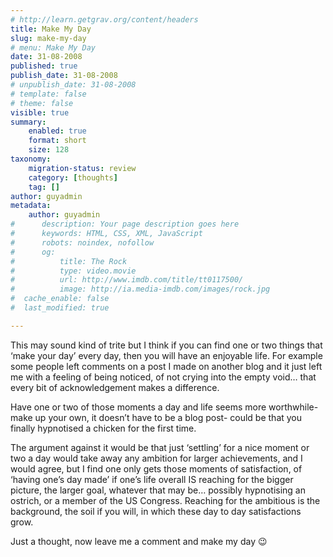 ```yaml
---
# http://learn.getgrav.org/content/headers
title: Make My Day
slug: make-my-day
# menu: Make My Day
date: 31-08-2008
published: true
publish_date: 31-08-2008
# unpublish_date: 31-08-2008
# template: false
# theme: false
visible: true
summary:
    enabled: true
    format: short
    size: 128
taxonomy:
    migration-status: review
    category: [thoughts]
    tag: []
author: guyadmin
metadata:
    author: guyadmin
#      description: Your page description goes here
#      keywords: HTML, CSS, XML, JavaScript
#      robots: noindex, nofollow
#      og:
#          title: The Rock
#          type: video.movie
#          url: http://www.imdb.com/title/tt0117500/
#          image: http://ia.media-imdb.com/images/rock.jpg
#  cache_enable: false
#  last_modified: true

---
```


This may sound kind of trite but I think if you can find one or two things that ‘make your day’ every day, then you will have an enjoyable life. For example some people left comments on a post I made on another blog and it just left me with a feeling of being noticed, of not crying into the empty void… that every bit of acknowledgement makes a difference.

Have one or two of those moments a day and life seems more worthwhile- make up your own, it doesn’t have to be a blog post- could be that you finally hypnotised a chicken for the first time.

The argument against it would be that just ‘settling’ for a nice moment or two a day would take away any ambition for larger achievements, and I would agree, but I find one only gets those moments of satisfaction, of ‘having one’s day made’ if one’s life overall IS reaching for the bigger picture, the larger goal, whatever that may be… possibly hypnotising an ostrich, or a member of the US Congress. Reaching for the ambitious is the background, the soil if you will, in which these day to day satisfactions grow.

Just a thought, now leave me a comment and make my day 😉